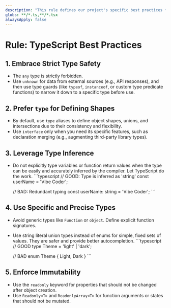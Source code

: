 ```yaml
---
description: "This rule defines our project's specific best practices for writing TypeScript code. The AI must follow these guidelines to ensure type safety, consistency, and maintainability."
globs: **/*.ts,**/*.tsx
alwaysApply: false
---
```

# Rule: TypeScript Best Practices

## 1. Embrace Strict Type Safety
- The `any` type is strictly forbidden.
- Use `unknown` for data from external sources (e.g., API responses), and then use type guards (like `typeof`, `instanceof`, or custom type predicate functions) to narrow it down to a specific type before use.

## 2. Prefer `type` for Defining Shapes
- By default, use `type` aliases to define object shapes, unions, and intersections due to their consistency and flexibility.
- Use `interface` only when you need its specific features, such as declaration merging (e.g., augmenting third-party library types).

## 3. Leverage Type Inference
- Do not explicitly type variables or function return values when the type can be easily and accurately inferred by the compiler. Let TypeScript do the work.
    \`\`\`typescript
    // GOOD: Type is inferred as 'string'
    const userName = 'Vibe Coder';

    // BAD: Redundant typing
    const userName: string = 'Vibe Coder';
    \`\`\`

## 4. Use Specific and Precise Types
- Avoid generic types like `Function` or `object`. Define explicit function signatures.
- Use string literal union types instead of enums for simple, fixed sets of values. They are safer and provide better autocompletion.
    \`\`\`typescript
    // GOOD
    type Theme = 'light' | 'dark';

    // BAD
    enum Theme {
      Light,
      Dark
    }
    \`\`\`

## 5. Enforce Immutability
- Use the `readonly` keyword for properties that should not be changed after object creation.
- Use `Readonly<T>` and `ReadonlyArray<T>` for function arguments or states that should not be mutated.
